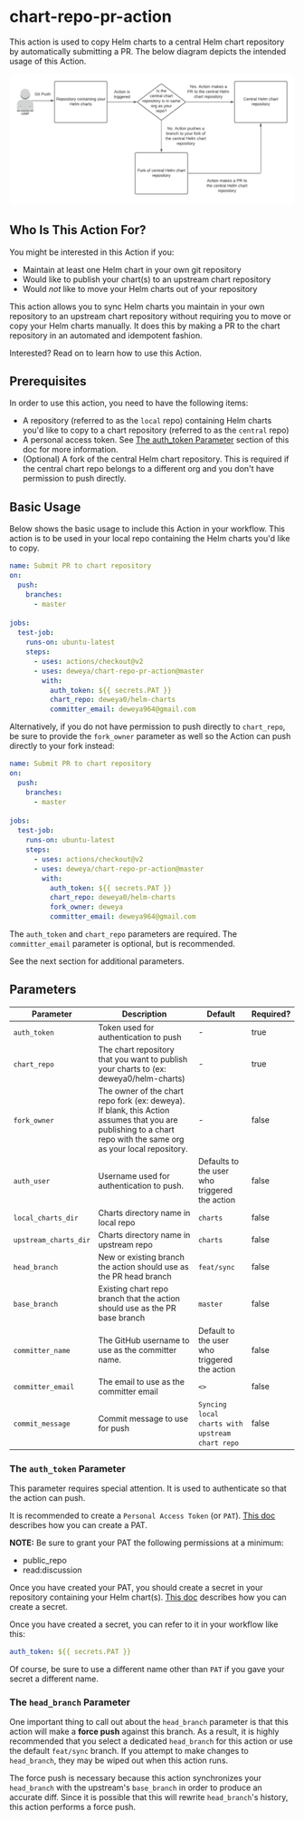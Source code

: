 # chart-repo-pr-action
This action is used to copy Helm charts to a central Helm chart repository by automatically submitting a PR. The below diagram depicts the intended usage of this Action.

![Diagram of chart-repo-pr-action](./images/chart-repo-pr-action.png)

## Who Is This Action For?
You might be interested in this Action if you:
* Maintain at least one Helm chart in your own git repository
* Would like to publish your chart(s) to an upstream chart repository
* Would _not_ like to move your Helm charts out of your repository

This action allows you to sync Helm charts you maintain in your own repository to an upstream chart repository without requiring you to move or copy your Helm charts manually. It does this by making a PR to the chart repository in an automated and idempotent fashion.

Interested? Read on to learn how to use this Action.

## Prerequisites
In order to use this action, you need to have the following items:
* A repository (referred to as the `local` repo) containing Helm charts you'd like to copy to a chart repository (referred to as the `central` repo)
* A personal access token. See [The auth_token Parameter](#the-auth_token-parameter) section of this doc for more information.
* (Optional) A fork of the central Helm chart repository. This is required if the central chart repo belongs to a different org and you don't have permission to push directly.

## Basic Usage
Below shows the basic usage to include this Action in your workflow. This action is to be used in your local repo containing the Helm charts you'd like to copy.
```yaml
name: Submit PR to chart repository
on:
  push:
    branches:
      - master

jobs:
  test-job:
    runs-on: ubuntu-latest
    steps:
      - uses: actions/checkout@v2
      - uses: deweya/chart-repo-pr-action@master
        with:
          auth_token: ${{ secrets.PAT }}
          chart_repo: deweya0/helm-charts
          committer_email: deweya964@gmail.com
```

Alternatively, if you do not have permission to push directly to `chart_repo`, be sure to provide the `fork_owner` parameter as well so the Action can push directly to your fork instead:

```yaml
name: Submit PR to chart repository
on:
  push:
    branches:
      - master

jobs:
  test-job:
    runs-on: ubuntu-latest
    steps:
      - uses: actions/checkout@v2
      - uses: deweya/chart-repo-pr-action@master
        with:
          auth_token: ${{ secrets.PAT }}
          chart_repo: deweya0/helm-charts
          fork_owner: deweya
          committer_email: deweya964@gmail.com
```

The `auth_token` and `chart_repo` parameters are required. The `committer_email` parameter is optional, but is recommended.

See the next section for additional parameters.

## Parameters
| Parameter | Description | Default | Required? |
| --------- | ----------- | ------- | --------- |
| `auth_token` | Token used for authentication to push | - | true |
| `chart_repo` | The chart repository that you want to publish your charts to (ex: deweya0/helm-charts) | - | true |
| `fork_owner` | The owner of the chart repo fork (ex: deweya). If blank, this Action assumes that you are publishing to a chart repo with the same org as your local repository. | - | false |
| `auth_user` | Username used for authentication to push. | Defaults to the user who triggered the action | false |
| `local_charts_dir` | Charts directory name in local repo | `charts` | false |
| `upstream_charts_dir` | Charts directory name in upstream repo | `charts` | false |
| `head_branch` | New or existing branch the action should use as the PR head branch | `feat/sync` | false |
| `base_branch` | Existing chart repo branch that the action should use as the PR base branch | `master` | false |
| `committer_name` | The GitHub username to use as the committer name. | Default to the user who triggered the action | false |
| `committer_email` | The email to use as the committer email | `<>` | false |
| `commit_message` | Commit message to use for push | `Syncing local charts with upstream chart repo` | false |

### The `auth_token` Parameter
This parameter requires special attention. It is used to authenticate so that the action can push.

It is recommended to create a `Personal Access Token` (or `PAT`). [This doc](https://docs.github.com/en/free-pro-team@latest/github/authenticating-to-github/creating-a-personal-access-token#creating-a-token) describes how you can create a PAT.

**NOTE:** Be sure to grant your PAT the following permissions at a minimum:
* public_repo
* read:discussion

Once you have created your PAT, you should create a secret in your repository containing your Helm chart(s). [This doc](https://docs.github.com/en/free-pro-team@latest/actions/reference/encrypted-secrets#creating-encrypted-secrets-for-a-repository) describes how you can create a secret.

Once you have created a secret, you can refer to it in your workflow like this:
```yaml
auth_token: ${{ secrets.PAT }}
```

Of course, be sure to use a different name other than `PAT` if you gave your secret a different name.

### The `head_branch` Parameter
One important thing to call out about the `head_branch` parameter is that this action will make a **force push** against this branch. As a result, it is highly recommended that you select a dedicated `head_branch` for this action or use the default `feat/sync` branch. If you attempt to make changes to `head_branch`, they may be wiped out when this action runs.

The force push is necessary because this action synchronizes your `head_branch` with the upstream's `base_branch` in order to produce an accurate diff. Since it is possible that this will rewrite `head_branch`'s history, this action performs a force push.